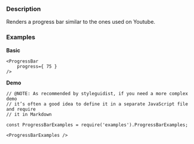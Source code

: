 ### Description
Renders a progress bar similar to the ones used on Youtube.
### Examples
**Basic**
```
<ProgressBar
    progress={ 75 }
/>
```
**Demo**
```
// @NOTE: As recommended by styleguidist, if you need a more complex demo
// it’s often a good idea to define it in a separate JavaScript file and require
// it in Markdown

const ProgressBarExamples = require('examples').ProgressBarExamples;

<ProgressBarExamples />
```
